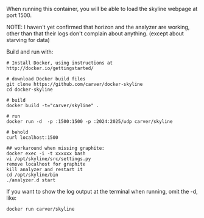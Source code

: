 When running this container, you will be able to load the skyline webpage at port 1500.

NOTE: I haven't yet confirmed that horizon and the analyzer are working, other than that their logs don't complain about anything.  (except about starving for data)

Build and run with:

    # Install Docker, using instructions at http://docker.io/gettingstarted/
    
    # download Docker build files
    git clone https://github.com/carver/docker-skyline
    cd docker-skyline
    
    # build
    docker build -t="carver/skyline" .
    
    # run
    docker run -d  -p :1500:1500 -p :2024:2025/udp carver/skyline
    
    # behold
    curl localhost:1500

    ## workaround when missing graphite:
    docker exec -i -t xxxxxx bash
    vi /opt/skyline/src/settings.py
    remove localhost for graphite
    kill analyzer and restart it
    cd /opt/skyline/bin
    ./analyzer.d start

If you want to show the log output at the terminal when running, omit the -d, like:

    docker run carver/skyline

